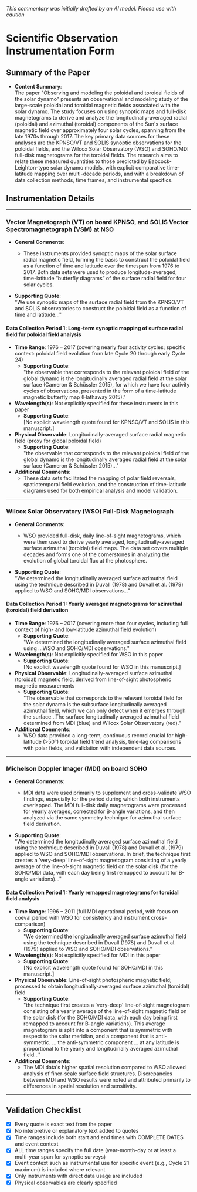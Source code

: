 _This commentary was initially drafted by an AI model. Please use with caution_

# Scientific Observation Instrumentation Form

## Summary of the Paper
- **Content Summary**:  
  The paper "Observing and modeling the poloidal and toroidal fields of the solar dynamo" presents an observational and modeling study of the large-scale poloidal and toroidal magnetic fields associated with the solar dynamo. The study focuses on using synoptic maps and full-disk magnetograms to derive and analyze the longitudinally-averaged radial (poloidal) and azimuthal (toroidal) components of the Sun's surface magnetic field over approximately four solar cycles, spanning from the late 1970s through 2017. The key primary data sources for these analyses are the KPNSO/VT and SOLIS synoptic observations for the poloidal fields, and the Wilcox Solar Observatory (WSO) and SOHO/MDI full-disk magnetograms for the toroidal fields. The research aims to relate these measured quantities to those predicted by Babcock-Leighton-type solar dynamo models, with explicit comparative time-latitude mapping over multi-decade periods, and with a breakdown of data collection methods, time frames, and instrumental specifics.

## Instrumentation Details

---

### Vector Magnetograph (VT) on board KPNSO, and SOLIS Vector Spectromagnetograph (VSM) at NSO

- **General Comments**:
  - These instruments provided synoptic maps of the solar surface radial magnetic field, forming the basis to construct the poloidal field as a function of time and latitude over the timespan from 1976 to 2017. Both data sets were used to produce longitude-averaged, time-latitude “butterfly diagrams” of the surface radial field for four solar cycles.

- **Supporting Quote**:  
  "We use synoptic maps of the surface radial field from the KPNSO/VT and SOLIS observatories to construct the poloidal field as a function of time and latitude..."

#### Data Collection Period 1: Long-term synoptic mapping of surface radial field for poloidal field analysis
- **Time Range**: 1976 – 2017 (covering nearly four activity cycles; specific context: poloidal field evolution from late Cycle 20 through early Cycle 24)
  - **Supporting Quote**:  
    "the observable that corresponds to the relevant poloidal field of the global dynamo is the longitudinally averaged radial field at the solar surface (Cameron & Schüssler 2015), for which we have four activity cycles of observations, presented in the form of a time-latitude magnetic butterfly map (Hathaway 2015)."
- **Wavelength(s)**: Not explicitly specified for these instruments in this paper
  - **Supporting Quote**:  
    [No explicit wavelength quote found for KPNSO/VT and SOLIS in this manuscript.]
- **Physical Observable**: Longitudinally-averaged surface radial magnetic field (proxy for global poloidal field)
  - **Supporting Quote**:  
    "the observable that corresponds to the relevant poloidal field of the global dynamo is the longitudinally averaged radial field at the solar surface (Cameron & Schüssler 2015)..."
- **Additional Comments**:  
  - These data sets facilitated the mapping of polar field reversals, spatiotemporal field evolution, and the construction of time-latitude diagrams used for both empirical analysis and model validation.

---

### Wilcox Solar Observatory (WSO) Full-Disk Magnetograph

- **General Comments**:
  - WSO provided full-disk, daily line-of-sight magnetograms, which were then used to derive yearly averaged, longitudinally-averaged surface azimuthal (toroidal) field maps. The data set covers multiple decades and forms one of the cornerstones in analyzing the evolution of global toroidal flux at the photosphere.

- **Supporting Quote**:  
  "We determined the longitudinally averaged surface azimuthal field using the technique described in Duvall (1978) and Duvall et al. (1979) applied to WSO and SOHO/MDI observations..."

#### Data Collection Period 1: Yearly averaged magnetograms for azimuthal (toroidal) field derivation
- **Time Range**: 1976 – 2017 (covering more than four cycles, including full context of high- and low-latitude azimuthal field evolution)
  - **Supporting Quote**:  
    "We determined the longitudinally averaged surface azimuthal field using ...WSO and SOHO/MDI observations."
- **Wavelength(s)**: Not explicitly specified for WSO in this paper  
  - **Supporting Quote**:  
    [No explicit wavelength quote found for WSO in this manuscript.]
- **Physical Observable**: Longitudinally-averaged surface azimuthal (toroidal) magnetic field, derived from line-of-sight photospheric magnetic measurements
  - **Supporting Quote**:  
    "The observable that corresponds to the relevant toroidal field for the solar dynamo is the subsurface longitudinally averaged azimuthal field, which we can only detect when it emerges through the surface...The surface longitudinally averaged azimuthal field determined from MDI (blue) and Wilcox Solar Observatory (red)."
- **Additional Comments**:  
  - WSO data provided a long-term, continuous record crucial for high-latitude (>50°) toroidal field trend analysis, time-lag comparisons with polar fields, and validation with independent data sources.

---

### Michelson Doppler Imager (MDI) on board SOHO

- **General Comments**:
  - MDI data were used primarily to supplement and cross-validate WSO findings, especially for the period during which both instruments overlapped. The MDI full-disk daily magnetograms were processed for yearly averages, corrected for B-angle variations, and then analyzed via the same symmetry technique for azimuthal surface field derivation.

- **Supporting Quote**:  
  "We determined the longitudinally averaged surface azimuthal field using the technique described in Duvall (1978) and Duvall et al. (1979) applied to WSO and SOHO/MDI observations. In brief, the technique first creates a 'very-deep' line-of-sight magnetogram consisting of a yearly average of the line-of-sight magnetic field on the solar disk (for the SOHO/MDI data, with each day being first remapped to account for B-angle variations)..."

#### Data Collection Period 1: Yearly remapped magnetograms for toroidal field analysis
- **Time Range**: 1996 – 2011 (full MDI operational period, with focus on coeval period with WSO for consistency and instrument cross-comparison)
  - **Supporting Quote**:  
    "We determined the longitudinally averaged surface azimuthal field using the technique described in Duvall (1978) and Duvall et al. (1979) applied to WSO and SOHO/MDI observations."
- **Wavelength(s)**: Not explicitly specified for MDI in this paper
  - **Supporting Quote**:  
    [No explicit wavelength quote found for SOHO/MDI in this manuscript.]
- **Physical Observable**: Line-of-sight photospheric magnetic field; processed to obtain longitudinally-averaged surface azimuthal (toroidal) field
  - **Supporting Quote**:  
    "the technique first creates a 'very-deep' line-of-sight magnetogram consisting of a yearly average of the line-of-sight magnetic field on the solar disk (for the SOHO/MDI data, with each day being first remapped to account for B-angle variations). This average magnetogram is split into a component that is symmetric with respect to the solar meridian, and a component that is anti-symmetric. ... the anti-symmetric component ... at any latitude is proportional to the yearly and longitudinally averaged azimuthal field..."
- **Additional Comments**:  
  - The MDI data's higher spatial resolution compared to WSO allowed analysis of finer-scale surface field structures. Discrepancies between MDI and WSO results were noted and attributed primarily to differences in spatial resolution and sensitivity.

---

## Validation Checklist

- [x] Every quote is exact text from the paper
- [x] No interpretive or explanatory text added to quotes
- [x] Time ranges include both start and end times with COMPLETE DATES and event context
- [x] ALL time ranges specify the full date (year-month-day or at least a multi-year span for synoptic surveys)
- [x] Event context such as instrumental use for specific event (e.g., Cycle 21 maximum) is included where relevant
- [x] Only instruments with direct data usage are included
- [x] Physical observables are clearly specified
